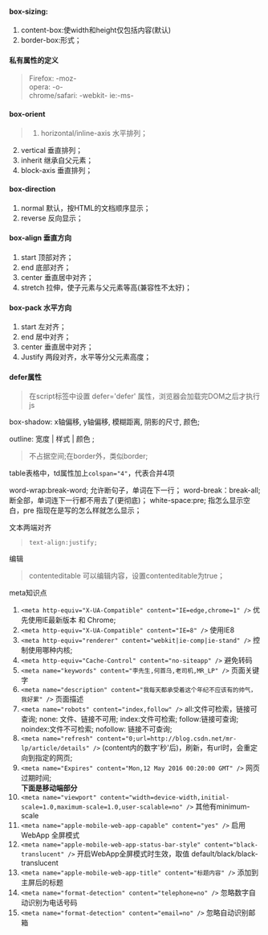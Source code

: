 #### box-sizing:
1. content-box:使width和height仅包括内容(默认)
2. border-box:形式；

#### 私有属性的定义
> Firefox: -moz-  
opera: -o-     
chrome/safari: -webkit-
ie:-ms-


#### box-orient
> 1. horizontal/inline-axis  水平排列；
2. vertical   垂直排列；
3. inherit    继承自父元素；
4. block-axis   垂直排列；

#### box-direction
1. normal  默认，按HTML的文档顺序显示；
2. reverse  反向显示；

#### box-align 垂直方向
1. start  顶部对齐；
2. end   底部对齐；
3. center  垂直居中对齐；
4. stretch  拉伸，使子元素与父元素等高(兼容性不太好)；

#### box-pack 水平方向
1. start  左对齐；
2. end  居中对齐；
3. center  垂直居中对齐；
4. Justify  两段对齐，水平等分父元素高度；

#### defer属性
> 在script标签中设置 defer='defer' 属性，浏览器会加载完DOM之后才执行js

box-shadow: x轴偏移, y轴偏移, 模糊距离, 阴影的尺寸, 颜色;   

outline: 宽度 | 样式 | 颜色 ;
> 不占据空间;在border外，类似border;

table表格中，td属性加上`colspan="4"`，代表合并4项

word-wrap:break-word; 允许断句子，单词在下一行；
word-break：break-all; 断全部，单词连下一行都不用去了(更彻底)；
white-space:pre;  指怎么显示空白，pre 指现在是写的怎么样就怎么显示；

文本两端对齐
> `text-align:justify;`

编辑
> contenteditable 可以编辑内容，设置contenteditable为true；

meta知识点
1. `<meta http-equiv="X-UA-Compatible" content="IE=edge,chrome=1" />` 优先使用IE最新版本 和 Chrome;
2. `<meta http-equiv="X-UA-Compatible" content="IE=8" />` 使用IE8
3. `<meta http-equiv="renderer" content="webkit|ie-comp|ie-stand" />` 控制使用哪种内核;
4. `<meta http-equiv="Cache-Control" content="no-siteapp" />` 避免转码
5. `<meta name="keywords" content="李先生,何首乌,老司机,MR_LP" />` 页面关键字
6. `<meta name="description" content="我每天都承受着这个年纪不应该有的帅气，我好累" />` 页面描述
7. `<meta name="robots" content="index,follow" />` all:文件可检索，链接可查询; none: 文件、链接不可用; index:文件可检索; follow:链接可查询; noindex:文件不可检索; nofollow: 链接不可查询;
8. `<meta name="refresh" content="0;url=http://blog.csdn.net/mr-lp/article/details" />` (content内的数字'秒'后)，刷新，有url时，会重定向到指定的网页;
9. `<meta name="Expires" content="Mon,12 May 2016 00:20:00 GMT" />` 网页过期时间;  
**下面是移动端部分**
10. `<meta name="viewport" content="width=device-width,initial-scale=1.0,maximum-scale=1.0,user-scalable=no" />` 其他有minimum-scale
11. `<meta name="apple-mobile-web-app-capable" content="yes" />` 启用WebApp 全屏模式
12. `<meta name="apple-mobile-web-app-status-bar-style" content="black-translucent" />` 开启WebApp全屏模式时生效，取值 default/black/black-translucent
13. `<meta name="apple-mobile-web-app-title" content="标题内容" />` 添加到主屏后的标题
14. `<meta name="format-detection" content="telephone=no" />` 忽略数字自动识别为电话号码
15. `<meta name="format-detection" content="email=no" />`  忽略自动识别邮箱
